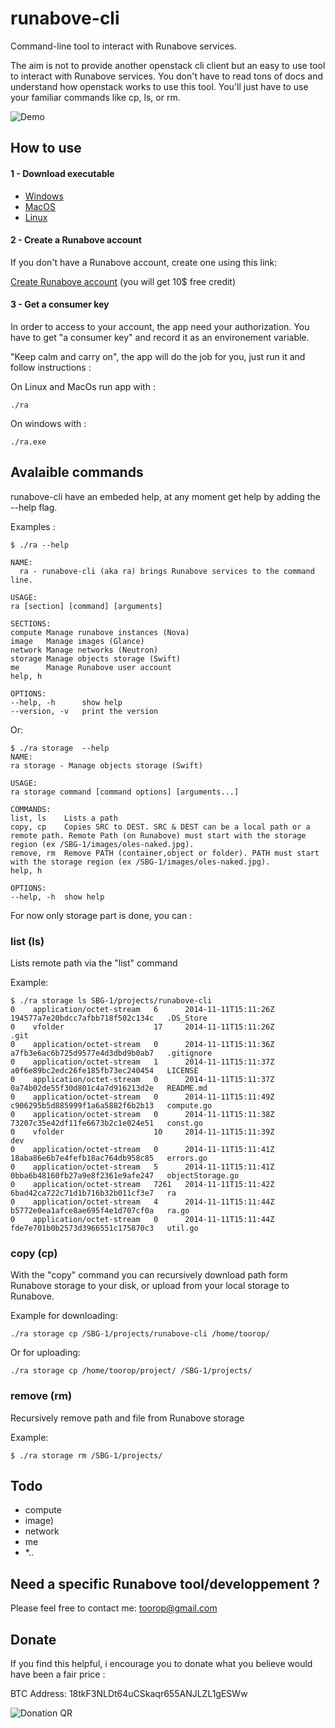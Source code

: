runabove-cli
============

Command-line tool to interact with Runabove services.

The aim is not to provide another openstack cli client but an easy to use tool to interact with Runabove services. You don't have to read tons of docs and understand how openstack works to use this tool. You'll just have to use your familiar commands like cp, ls, or rm. 

![Demo](http://dl.toorop.fr/softs/runabove-cli/pict/runabove-cli-demo.gif)

## How to use

#### 1 - Download executable

* [Windows](http://dl.toorop.fr/softs/runabove-cli/windows/ra.exe)
* [MacOS](http://dl.toorop.fr/softs/runabove-cli/macos/ra)
* [Linux](http://dl.toorop.fr/softs/runabove-cli/linux/ra)


#### 2 - Create a Runabove account

If you don't have a Runabove account, create one using this link:

[Create Runabove account](http://runabove.me/N5SJ) (you will get 10$ free credit)

#### 3 -  Get a consumer key
In order to access to your account, the app need your authorization. You have to get "a consumer key" and record it as an environement variable.

"Keep calm and carry on", the app will do the job for you, just run it and follow instructions :

On Linux and MacOs run app with :

	./ra
	
On windows with :

	./ra.exe

## Avalaible commands

runabove-cli have an embeded help, at any moment get help by adding the --help flag.

Examples :

	$ ./ra --help
	
	NAME:
 	  ra - runabove-cli (aka ra) brings Runabove services to the command line.

	USAGE:
   	ra [section] [command] [arguments]

	SECTIONS:
   	compute	Manage runabove instances (Nova)
   	image	Manage images (Glance)
   	network	Manage networks (Neutron)
   	storage	Manage objects storage (Swift)
   	me		Manage Runabove user account
   	help, h

	OPTIONS:
   	--help, -h		show help
   	--version, -v	print the version
   	
Or:
   
	$ ./ra storage  --help
	NAME:
   	ra storage - Manage objects storage (Swift)

	USAGE:
   	ra storage command [command options] [arguments...]

	COMMANDS:
   	list, ls	Lists a path
   	copy, cp	Copies SRC to DEST. SRC & DEST can be a local path or a remote path. Remote Path (on Runabove) must start with the storage region (ex /SBG-1/images/oles-naked.jpg).
    remove, rm	Remove PATH (container,object or folder). PATH must start with the storage region (ex /SBG-1/images/oles-naked.jpg).
    help, h

	OPTIONS:
   	--help, -h	show help  
  	
 For now only storage part is done, you can :
 
### list	(ls)
Lists remote path via the "list" command 

Example:
	
	$ ./ra storage ls SBG-1/projects/runabove-cli
	0    application/octet-stream   6      2014-11-11T15:11:26Z   194577a7e20bdcc7afbb718f502c134c   .DS_Store
	0    vfolder                    17     2014-11-11T15:11:26Z                                      .git
	0    application/octet-stream   0      2014-11-11T15:11:36Z   a7fb3e6ac6b725d9577e4d3dbd9b0ab7   .gitignore
	0    application/octet-stream   1      2014-11-11T15:11:37Z   a0f6e89bc2edc26fe185fb73ec240454   LICENSE
	0    application/octet-stream   0      2014-11-11T15:11:37Z   0a74b02de55f30d801c4a7d916213d2e   README.md
	0    application/octet-stream   0      2014-11-11T15:11:49Z   c906295b5d885999f1a6a5882f6b2b13   compute.go
	0    application/octet-stream   0      2014-11-11T15:11:38Z   73207c35e42df11fe6673b2c1e024e51   const.go
	0    vfolder                    10     2014-11-11T15:11:39Z                                      dev
	0    application/octet-stream   0      2014-11-11T15:11:41Z   18aba86e6b7e4fefb18ac764db958c85   errors.go
	0    application/octet-stream   5      2014-11-11T15:11:41Z   0bba6b48160fb27a9e8f2361e9afe247   objectStorage.go
	0    application/octet-stream   7261   2014-11-11T15:11:42Z   6bad42ca722c71d1b716b32b011cf3e7   ra
	0    application/octet-stream   4      2014-11-11T15:11:44Z   b5772e0ea1afce8ae695f4e1d707cf0a   ra.go
	0    application/octet-stream   0      2014-11-11T15:11:44Z   fde7e701b0b2573d3966551c175870c3   util.go

 
### copy (cp)
With the "copy" command you can recursively download path form Runabove storage to your disk, or upload from your local storage to Runabove.

Example for downloading:

	./ra storage cp /SBG-1/projects/runabove-cli /home/toorop/
	
Or for uploading:

	./ra storage cp /home/toorop/project/ /SBG-1/projects/	

### remove (rm)
Recursively remove path and file from Runabove storage

Example:
	
	$ ./ra storage rm /SBG-1/projects/
 	
	 	

## Todo

* compute	
* image)
* network
* me
* *..

## Need a specific Runabove tool/developpement ?
Please feel free to contact me: toorop@gmail.com

## Donate
 
If you find this helpful, i encourage you to
donate what you believe would have been a fair price :

BTC Address: 18tkF3NLDt64uCSkaqr655ANJLZL1gESWw

![Donation QR](http://dl.toorop.fr/pics/btc-address-github.png)
